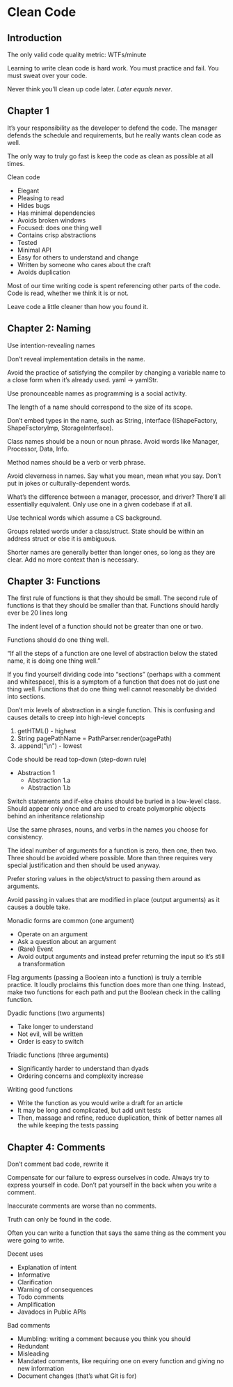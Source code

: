 # Clean Code

## Introduction

The only valid code quality metric: WTFs/minute

Learning to write clean code is hard work. You must practice and fail. You must sweat over your code.

Never think you’ll clean up code later. *Later equals never*.

## Chapter 1

It’s your responsibility as the developer to defend the code. The manager defends the schedule and requirements, but he really wants clean code as well.

The only way to truly go fast is keep the code as clean as possible at all times.

Clean code

- Elegant
- Pleasing to read
- Hides bugs
- Has minimal dependencies
- Avoids broken windows
- Focused: does one thing well
- Contains crisp abstractions
- Tested
- Minimal API
- Easy for others to understand and change
- Written by someone who cares about the craft
- Avoids duplication

Most of our time writing code is spent referencing other parts of the code. Code is read, whether we think it is or not.

Leave code a little cleaner than how you found it.

## Chapter 2: Naming

Use intention-revealing names

Don’t reveal implementation details in the name.

Avoid the practice of satisfying the compiler by changing a variable name to a close form when it’s already used. yaml -> yamlStr.

Use pronounceable names as programming is a social activity.

The length of a name should correspond to the size of its scope.

Don’t embed types in the name, such as String, interface (IShapeFactory, ShapeFsctoryImp, StorageInterface).

Class names should be a noun or noun phrase. Avoid words like Manager, Processor, Data, Info.

Method names should be a verb or verb phrase.

Avoid cleverness in names. Say what you mean, mean what you say. Don’t put in jokes or culturally-dependent words.

What’s the difference between a manager, processor, and driver? There’ll all essentially equivalent. Only use one in a given codebase if at all.

Use technical words which assume a CS background.

Groups related words under a class/struct. State should be within an address struct or else it is ambiguous.

Shorter names are generally better than longer ones, so long as they are clear. Add no more context than is necessary.

## Chapter 3: Functions

The first rule of functions is that they should be small. The second rule of functions is that they should be smaller than that. Functions should hardly ever be 20 lines long

The indent level of a function should not be greater than one or two.

Functions should do one thing well.

“If all the steps of a function are one level of abstraction below the stated name, it is doing one thing well.”

If you find yourself dividing code into “sections” (perhaps with a comment and whitespace), this is a symptom of a function that does not do just one thing well. Functions that do one thing well cannot reasonably be divided into sections.

Don’t mix levels of abstraction in a single function. This is confusing and causes details to creep into high-level concepts

1. getHTML() - highest
2. String pagePathName = PathParser.render(pagePath)
3. .append("\n") - lowest

Code should be read top-down (step-down rule)

- Abstraction 1
	- Abstraction 1.a
	- Abstraction 1.b

Switch statements and if-else chains should be buried in a low-level class. Should appear only once and are used to create polymorphic objects behind an inheritance relationship

Use the same phrases, nouns, and verbs in the names you choose for consistency.

The ideal number of arguments for a function is zero, then one, then two. Three should be avoided where possible. More than three requires very special justification and then should be used anyway.

Prefer storing values in the object/struct to passing them around as arguments.

Avoid passing in values that are modified in place (output arguments) as it causes a double take.

Monadic forms are common (one argument)

- Operate on an argument
- Ask a question about an argument
- (Rare) Event
- Avoid output arguments and instead prefer returning the input so it’s still a transformation

Flag arguments (passing a Boolean into a function) is truly a terrible practice. It loudly proclaims this function does more than one thing. Instead, make two functions for each path and put the Boolean check in the calling function.

Dyadic functions (two arguments)

- Take longer to understand
- Not evil, will be written
- Order is easy to switch

Triadic functions (three arguments)

- Significantly harder to understand than dyads
- Ordering concerns and complexity increase

Writing good functions

- Write the function as you would write a draft for an article
- It may be long and complicated, but add unit tests
- Then, massage and refine, reduce duplication, think of better names all the while keeping the tests passing

## Chapter 4: Comments

Don’t comment bad code, rewrite it

Compensate for our failure to express ourselves in code. Always try to express yourself in code. Don’t pat yourself in the back when you write a comment.

Inaccurate comments are worse than no comments.

Truth can only be found in the code.

Often you can write a function that says the same thing as the comment you were going to write.

Decent uses

- Explanation of intent
- Informative
- Clarification
- Warning of consequences
- Todo comments
- Amplification
- Javadocs in Public APIs

Bad comments

- Mumbling: writing a comment because you think you should
- Redundant
- Misleading
- Mandated comments, like requiring one on every function and giving no new information
- Document changes (that’s what Git is for)
